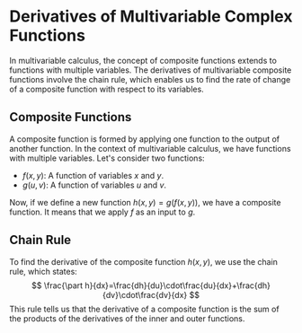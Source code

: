 # Derivatives of Multivariable Complex Functions

In multivariable calculus, the concept of composite functions extends to functions with multiple variables. The derivatives of multivariable composite functions involve the chain rule, which enables us to find the rate of change of a composite function with respect to its variables.

## Composite Functions

A composite function is formed by applying one function to the output of another function. In the context of multivariable calculus, we have functions with multiple variables. Let's consider two functions:

- $f(x,y)$: A function of variables $x$ and $y$.
- $g(u,v)$: A function of variables $u$ and $v$.

Now, if we define a new function $h(x,y)=g(f(x,y))$, we have a composite function. It means that we apply $f$ as an input to $g$.

## Chain Rule

To find the derivative of the composite function $h(x,y)$, we use the chain rule, which states:
$$
\frac{\part h}{dx}=\frac{dh}{du}\cdot\frac{du}{dx}+\frac{dh}{dv}\cdot\frac{dv}{dx}
$$
This rule tells us that the derivative of a composite function is the sum of the products of the derivatives of the inner and outer functions.


